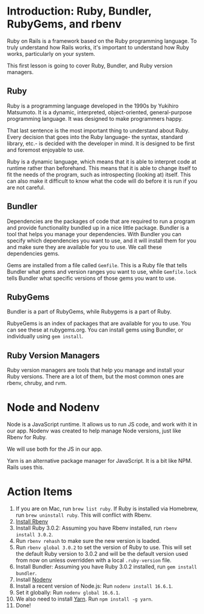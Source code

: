 # Introduction: Ruby, Bundler, RubyGems, and rbenv

Ruby on Rails is a framework based on the Ruby programming language. To truly understand how Rails works, it's important to understand how Ruby works, particularly on your system.

This first lesson is going to cover Ruby, Bundler, and Ruby version managers.

## Ruby

Ruby is a programming language developed in the 1990s by Yukihiro Matsumoto. It is a dynamic, interpreted, object-oriented, general-purpose programming language. It was designed to make programmers happy.

That last sentence is the most important thing to understand about Ruby. Every decision that goes into the Ruby language- the syntax, standard library, etc.- is decided with the developer in mind. It is designed to be first and foremost enjoyable to use.

Ruby is a dynamic language, which means that it is able to interpret code at runtime rather than beforehand. This means that it is able to change itself to fit the needs of the program, such as introspecting (looking at) itself. This can also make it difficult to know what the code will do before it is run if you are not careful.

## Bundler

Dependencies are the packages of code that are required to run a program and provide functionality bundled up in a nice little package. Bundler is a tool that helps you manage your dependencies. With Bundler you can specify which dependencies you want to use, and it will install them for you and make sure they are available for you to use. We call these dependencies gems.

Gems are installed from a file called `Gemfile`. This is a Ruby file that tells Bundler what gems and version ranges you want to use, while `Gemfile.lock` tells Bundler what specific versions of those gems you want to use.

## RubyGems

Bundler is a part of RubyGems, while Rubygems is a part of Ruby.

RubyeGems is an index of packages that are available for you to use. You can see these at rubygems.org. You can install gems using Bundler, or individually using `gem install`.

## Ruby Version Managers

Ruby version managers are tools that help you manage and install your Ruby versions. There are a lot of them, but the most common ones are rbenv, chruby, and rvm.

# Node and Nodenv

Node is a JavaScript runtime. It allows us to run JS code, and work with it in our app. Nodenv was created to help manage Node versions, just like Rbenv for Ruby.

We will use both for the JS in our app.

Yarn is an alternative package manager for JavaScript. It is a bit like NPM. Rails uses this.

# Action Items

1. If you are on Mac, run `brew list ruby`. If Ruby is installed via Homebrew, run `brew uninstall ruby`. This will conflict with Rbenv.
1. [Install Rbenv](https://github.com/rbenv/rbenv#installation)
1. Install Ruby 3.0.2: Assuming you have Rbenv installed, run `rbenv install 3.0.2`.
1. Run `rbenv rehash` to make sure the new version is loaded.
1. Run `rbenv global 3.0.2` to set the version of Ruby to use. This will set the default Ruby version to 3.0.2 and will be the default version used from now on unless overridden with a local `.ruby-version` file.
1. Install Bundler: Assuming you have Ruby 3.0.2 installed, run `gem install bundler`.
1. Install [Nodenv](https://github.com/nodenv/nodenv#installation)
1. Install a recent version of Node.js: Run `nodenv install 16.6.1`.
1. Set it globally: Run `nodenv global 16.6.1`.
1. We also need to install [Yarn](https://yarnpkg.com/en/docs/install). Run `npm install -g yarn`.
1. Done!
